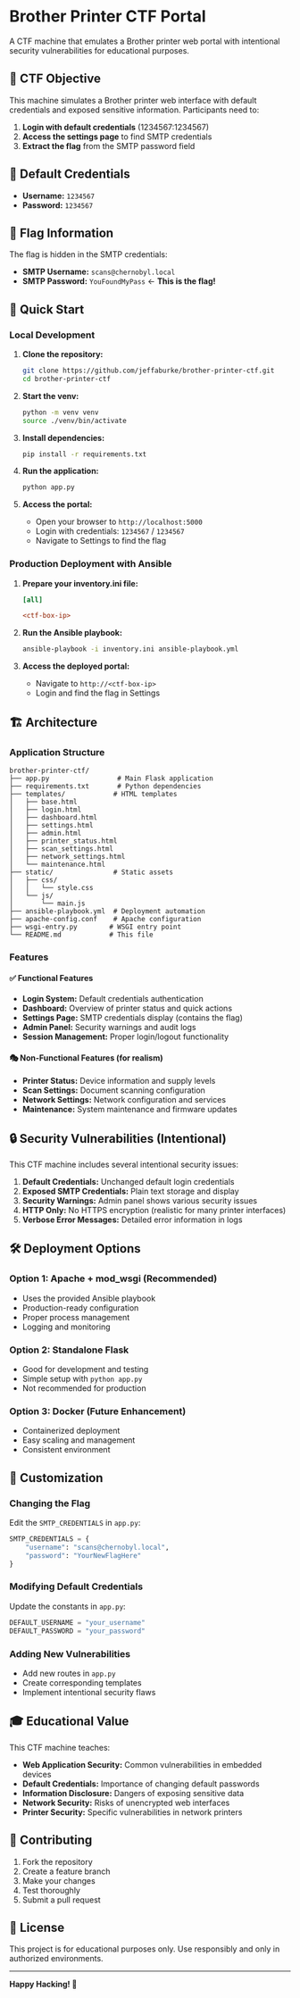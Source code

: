 # Brother Printer CTF Portal

A CTF machine that emulates a Brother printer web portal with intentional security vulnerabilities for educational purposes.

## 🎯 CTF Objective

This machine simulates a Brother printer web interface with default credentials and exposed sensitive information. Participants need to:

1. **Login with default credentials** (1234567:1234567)
2. **Access the settings page** to find SMTP credentials
3. **Extract the flag** from the SMTP password field

## 🔑 Default Credentials

- **Username:** `1234567`
- **Password:** `1234567`

## 🏴 Flag Information

The flag is hidden in the SMTP credentials:
- **SMTP Username:** `scans@chernobyl.local`
- **SMTP Password:** `YouFoundMyPass` ← **This is the flag!**

## 🚀 Quick Start

### Local Development

1. **Clone the repository:**
   ```bash
   git clone https://github.com/jeffaburke/brother-printer-ctf.git
   cd brother-printer-ctf
   ```

2. **Start the venv:**
   ```bash
   python -m venv venv
   source ./venv/bin/activate
   ```

3. **Install dependencies:**
   ```bash
   pip install -r requirements.txt
   ```

4. **Run the application:**
   ```bash
   python app.py
   ```

5. **Access the portal:**
   - Open your browser to `http://localhost:5000`
   - Login with credentials: `1234567` / `1234567`
   - Navigate to Settings to find the flag

### Production Deployment with Ansible

1. **Prepare your inventory.ini file:**
   ```ini
   [all]
   
   <ctf-box-ip>
   ```

2. **Run the Ansible playbook:**
   ```bash
   ansible-playbook -i inventory.ini ansible-playbook.yml
   ```

4. **Access the deployed portal:**
   - Navigate to `http://<ctf-box-ip>`
   - Login and find the flag in Settings

## 🏗️ Architecture

### Application Structure
```
brother-printer-ctf/
├── app.py                 # Main Flask application
├── requirements.txt       # Python dependencies
├── templates/            # HTML templates
│   ├── base.html
│   ├── login.html
│   ├── dashboard.html
│   ├── settings.html
│   ├── admin.html
│   ├── printer_status.html
│   ├── scan_settings.html
│   ├── network_settings.html
│   └── maintenance.html
├── static/               # Static assets
│   ├── css/
│   │   └── style.css
│   └── js/
│       └── main.js
├── ansible-playbook.yml  # Deployment automation
├── apache-config.conf    # Apache configuration
├── wsgi-entry.py        # WSGI entry point
└── README.md            # This file
```

### Features

#### ✅ Functional Features
- **Login System:** Default credentials authentication
- **Dashboard:** Overview of printer status and quick actions
- **Settings Page:** SMTP credentials display (contains the flag)
- **Admin Panel:** Security warnings and audit logs
- **Session Management:** Proper login/logout functionality

#### 🎭 Non-Functional Features (for realism)
- **Printer Status:** Device information and supply levels
- **Scan Settings:** Document scanning configuration
- **Network Settings:** Network configuration and services
- **Maintenance:** System maintenance and firmware updates

## 🔒 Security Vulnerabilities (Intentional)

This CTF machine includes several intentional security issues:

1. **Default Credentials:** Unchanged default login credentials
2. **Exposed SMTP Credentials:** Plain text storage and display
3. **Security Warnings:** Admin panel shows various security issues
4. **HTTP Only:** No HTTPS encryption (realistic for many printer interfaces)
5. **Verbose Error Messages:** Detailed error information in logs

## 🛠️ Deployment Options

### Option 1: Apache + mod_wsgi (Recommended)
- Uses the provided Ansible playbook
- Production-ready configuration
- Proper process management
- Logging and monitoring

### Option 2: Standalone Flask
- Good for development and testing
- Simple setup with `python app.py`
- Not recommended for production

### Option 3: Docker (Future Enhancement)
- Containerized deployment
- Easy scaling and management
- Consistent environment

## 📝 Customization

### Changing the Flag
Edit the `SMTP_CREDENTIALS` in `app.py`:
```python
SMTP_CREDENTIALS = {
    "username": "scans@chernobyl.local",
    "password": "YourNewFlagHere"
}
```

### Modifying Default Credentials
Update the constants in `app.py`:
```python
DEFAULT_USERNAME = "your_username"
DEFAULT_PASSWORD = "your_password"
```

### Adding New Vulnerabilities
- Add new routes in `app.py`
- Create corresponding templates
- Implement intentional security flaws

## 🎓 Educational Value

This CTF machine teaches:
- **Web Application Security:** Common vulnerabilities in embedded devices
- **Default Credentials:** Importance of changing default passwords
- **Information Disclosure:** Dangers of exposing sensitive data
- **Network Security:** Risks of unencrypted web interfaces
- **Printer Security:** Specific vulnerabilities in network printers

## 🤝 Contributing

1. Fork the repository
2. Create a feature branch
3. Make your changes
4. Test thoroughly
5. Submit a pull request

## 📄 License

This project is for educational purposes only. Use responsibly and only in authorized environments.

---

**Happy Hacking! 🎯**

